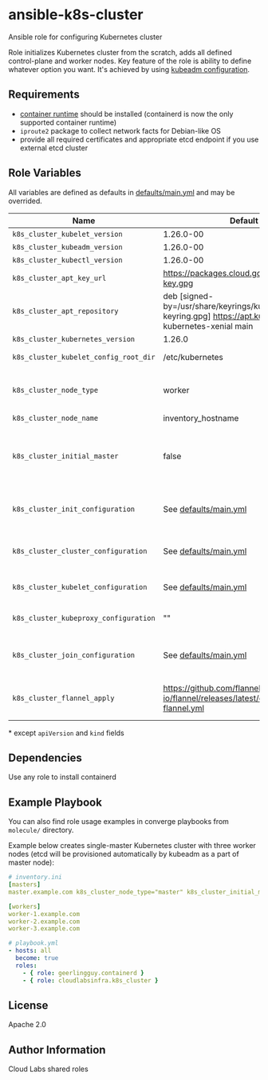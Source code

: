 # ansible-k8s-cluster

Ansible role for configuring Kubernetes cluster

Role initializes Kubernetes cluster from the scratch, adds all defined control-plane and worker nodes. Key feature of the role is ability to define whatever option you want. It's achieved by using [kubeadm configuration](https://kubernetes.io/docs/reference/config-api/kubeadm-config.v1beta3/).

Requirements
------------

- [container runtime](https://kubernetes.io/docs/setup/production-environment/container-runtimes/) should be installed (containerd is now the only supported container runtime)
- `iproute2` package to collect network facts for Debian-like OS
- provide all required certificates and appropriate etcd endpoint if you use external etcd cluster 

Role Variables
--------------

All variables are defined as defaults in [defaults/main.yml](defaults/main.yml) and may be overrided.

| Name                                  | Default value                                                                                                        | Description                                                                                                                  |
|---------------------------------------|----------------------------------------------------------------------------------------------------------------------|------------------------------------------------------------------------------------------------------------------------------|
| `k8s_cluster_kubelet_version`         | 1.26.0-00                                                                                                            | kubelet version                                                                                                              |
| `k8s_cluster_kubeadm_version`         | 1.26.0-00                                                                                                            | kubeadm version                                                                                                              |
| `k8s_cluster_kubectl_version`         | 1.26.0-00                                                                                                            | kubectl version                                                                                                              |
| `k8s_cluster_apt_key_url`             | https://packages.cloud.google.com/apt/doc/apt-key.gpg                                                                |                                                                                                                              |
| `k8s_cluster_apt_repository`          | deb [signed-by=/usr/share/keyrings/kubernetes-archive-keyring.gpg] https://apt.kubernetes.io/ kubernetes-xenial main |                                                                                                                              |
| `k8s_cluster_kubernetes_version`      | 1.26.0                                                                                                               | Kubernetes version                                                                                                           |
| `k8s_cluster_kubelet_config_root_dir` | /etc/kubernetes                                                                                                      | Default kubelet configuration directory                                                                                      |
| `k8s_cluster_node_type`               | worker                                                                                                               | Default node type. If you need to init or join master, you should set this variable to 'master'                              |
| `k8s_cluster_node_name`               | inventory_hostname                                                                                                   | Name of k8s node                                                                                                             |
| `k8s_cluster_initial_master`          | false                                                                                                                | This variable identifies initial master node to initialize cluster. It should be assigned to the only node with 'true' value |
| `k8s_cluster_init_configuration`      | See [defaults/main.yml](defaults/main.yml)                                                                           | Represents `kind: InitConfiguration` of the cluster in pure yaml format                                                      |
| `k8s_cluster_cluster_configuration`   | See [defaults/main.yml](defaults/main.yml)                                                                           | Represents `kind: ClusterConfiguration` of the cluster in pure yaml format                                                   |
| `k8s_cluster_kubelet_configuration`   | See [defaults/main.yml](defaults/main.yml)                                                                           | Represents `kind: KubeletConfiguration` in pure yaml format                                                                  |
| `k8s_cluster_kubeproxy_configuration` | ""                                                                                                                   | Represents `kind: KubeproxyConfiguration` in pure yaml format                                                                |
| `k8s_cluster_join_configuration`      | See [defaults/main.yml](defaults/main.yml)                                                                           | Represents `kind: JoinConfiguration` of the cluster in pure yaml format                                                      |
| `k8s_cluster_flannel_apply`           | https://github.com/flannel-io/flannel/releases/latest/download/kube-flannel.yml                                      | Flannel configuration. Will be removed or significantly changed in the future                                                |

\* except `apiVersion` and `kind` fields

Dependencies
------------

Use any role to install containerd

Example Playbook
----------------

You can also find role usage examples in converge playbooks from `molecule/` directory.

Example below creates single-master Kubernetes cluster with three worker nodes (etcd will be provisioned automatically by kubeadm as a part of master node): 

```yaml
# inventory.ini
[masters]
master.example.com k8s_cluster_node_type="master" k8s_cluster_initial_master="true"

[workers]
worker-1.example.com
worker-2.example.com
worker-3.example.com

# playbook.yml
- hosts: all
  become: true
  roles:
    - { role: geerlingguy.containerd }
    - { role: cloudlabsinfra.k8s_cluster }
```

License
-------

Apache 2.0

Author Information
------------------

Cloud Labs shared roles
